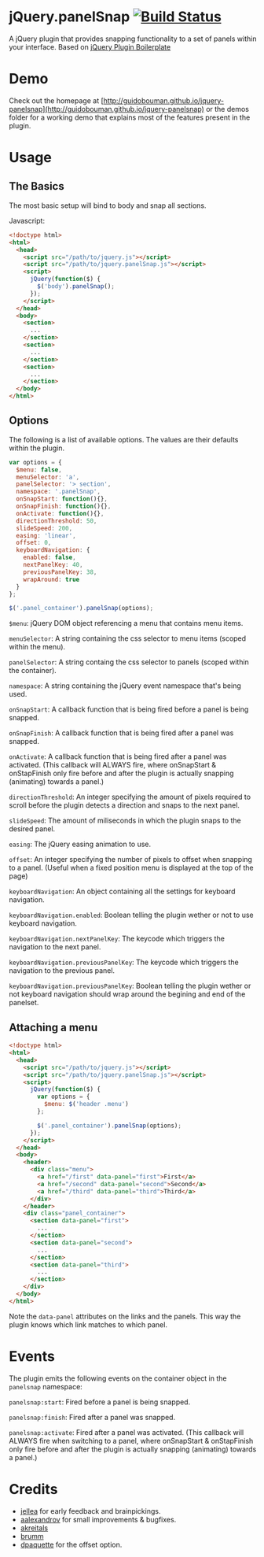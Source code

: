 # jQuery.panelSnap [![Build Status](https://travis-ci.org/guidobouman/jquery-panelsnap.png)](https://travis-ci.org/guidobouman/jquery-panelsnap)
A jQuery plugin that provides snapping functionality to a set of panels within your interface. Based on [jQuery Plugin Boilerplate](https://github.com/guidobouman/jquery-plugin-boilerplate)

# Demo
Check out the homepage at [http://guidobouman.github.io/jquery-panelsnap](http://guidobouman.github.io/jquery-panelsnap) or the demos folder for a working demo that explains most of the features present in the plugin.

# Usage
## The Basics
The most basic setup will bind to body and snap all sections.

Javascript:
```html
<!doctype html>
<html>
  <head>
    <script src="/path/to/jquery.js"></script>
    <script src="/path/to/jquery.panelSnap.js"></script>
    <script>
      jQuery(function($) {
        $('body').panelSnap();
      });
    </script>
  </head>
  <body>
    <section>
      ...
    </section>
    <section>
      ...
    </section>
    <section>
      ...
    </section>
  </body>
</html>
```

## Options
The following is a list of available options. The values are their defaults within the plugin.
```javascript
var options = {
  $menu: false,
  menuSelector: 'a',
  panelSelector: '> section',
  namespace: '.panelSnap',
  onSnapStart: function(){},
  onSnapFinish: function(){},
  onActivate: function(){},
  directionThreshold: 50,
  slideSpeed: 200,
  easing: 'linear',
  offset: 0,
  keyboardNavigation: {
    enabled: false,
    nextPanelKey: 40,
    previousPanelKey: 38,
    wrapAround: true
  }
};

$('.panel_container').panelSnap(options);
```

`$menu`:
jQuery DOM object referencing a menu that contains menu items.

`menuSelector`:
A string containing the css selector to menu items (scoped within the menu).

`panelSelector`:
A string containg the css selector to panels (scoped within the container).

`namespace`:
A string containing the jQuery event namespace that's being used.

`onSnapStart`:
A callback function that is being fired before a panel is being snapped.

`onSnapFinish`:
A callback function that is being fired after a panel was snapped.

`onActivate`:
A callback function that is being fired after a panel was activated. (This callback will ALWAYS fire, where onSnapStart & onStapFinish only fire before and after the plugin is actually snapping (animating) towards a panel.)

`directionThreshold`:
An integer specifying the amount of pixels required to scroll before the plugin detects a direction and snaps to the next panel.

`slideSpeed`:
The amount of miliseconds in which the plugin snaps to the desired panel.

`easing`:
The jQuery easing animation to use.

`offset`:
An integer specifying the number of pixels to offset when snapping to a panel. (Useful when a fixed position menu is displayed at the top of the page)

`keyboardNavigation`:
An object containing all the settings for keyboard navigation.

`keyboardNavigation.enabled`:
Boolean telling the plugin wether or not to use keyboard navigation.

`keyboardNavigation.nextPanelKey`:
The keycode which triggers the navigation to the next panel.

`keyboardNavigation.previousPanelKey`:
The keycode which triggers the navigation to the previous panel.

`keyboardNavigation.previousPanelKey`:
Boolean telling the plugin wether or not keyboard navigation should wrap around the begining and end of the panelset.

## Attaching a menu

```html
<!doctype html>
<html>
  <head>
    <script src="/path/to/jquery.js"></script>
    <script src="/path/to/jquery.panelSnap.js"></script>
    <script>
      jQuery(function($) {
        var options = {
          $menu: $('header .menu')
        };

        $('.panel_container').panelSnap(options);
      });
    </script>
  </head>
  <body>
    <header>
      <div class="menu">
        <a href="/first" data-panel="first">First</a>
        <a href="/second" data-panel="second">Second</a>
        <a href="/third" data-panel="third">Third</a>
      </div>
    </header>
    <div class="panel_container">
      <section data-panel="first">
        ...
      </section>
      <section data-panel="second">
        ...
      </section>
      <section data-panel="third">
        ...
      </section>
    </div>
  </body>
</html>
```

Note the `data-panel` attributes on the links and the panels. This way the plugin knows which link matches to which panel.

# Events
The plugin emits the following events on the container object in the `panelsnap` namespace:

`panelsnap:start`:
Fired before a panel is being snapped.

`panelsnap:finish`:
Fired after a panel was snapped.

`panelsnap:activate`:
Fired after a panel was activated. (This callback will ALWAYS fire when switching to a panel, where onSnapStart & onStapFinish only fire before and after the plugin is actually snapping (animating) towards a panel.)

# Credits
- [jellea](https://github.com/jellea) for early feedback and brainpickings.
- [aalexandrov](https://github.com/aalexandrov) for small improvements & bugfixes.
- [akreitals](https://github.com/akreitals)
- [brumm](https://github.com/brumm)
- [dpaquette](https://github.com/dpaquette) for the offset option.
